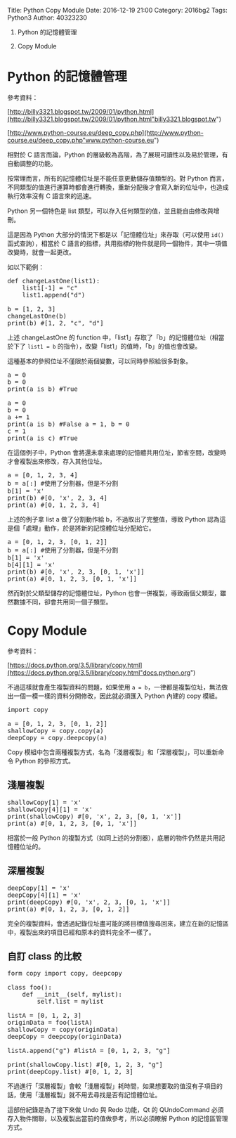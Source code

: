 Title: Python Copy Module
Date: 2016-12-19 21:00
Category: 2016bg2
Tags: Python3
Author: 40323230

1. Python 的記憶體管理

1. Copy Module

<!-- PELICAN_END_SUMMARY -->

Python 的記憶體管理
===

參考資料：

[http://billy3321.blogspot.tw/2009/01/python.html](http://billy3321.blogspot.tw/2009/01/python.html"billy3321.blogspot.tw")

[http://www.python-course.eu/deep_copy.php](http://www.python-course.eu/deep_copy.php"www.python-course.eu")

相對於 C 語言而論，Python 的層級較為高階，為了展現可讀性以及易於管理，有自動調整的功能。

按常理而言，所有的記憶體位址是不能任意更動儲存值類型的。對 Python 而言，不同類型的值進行運算時都會進行轉換，重新分配後才會寫入新的位址中，也造成執行效率沒有 C 語言來的迅速。

Python 另一個特色是 list 類型，可以存入任何類型的值，並且能自由修改與增刪。

這是因為 Python 大部分的情況下都是以「記憶體位址」來存取（可以使用 `id()` 函式查詢），相當於 C 語言的指標，共用指標的物件就是同一個物件，其中一項值改變時，就會一起更改。

如以下範例：

<pre class="brush: python">
def changeLastOne(list1):
    list1[-1] = "c"
    list1.append("d")

b = [1, 2, 3]
changeLastOne(b)
print(b) #[1, 2, "c", "d"]
</pre>

上述 changeLastOne 的 function 中，「list1」存取了「b」的記憶體位址（相當於下了 `list1 = b` 的指令），改變「list1」的值時，「b」的值也會改變。

這種基本的參照位址不僅限於兩個變數，可以同時參照給很多對象。

<pre class="brush: python">
a = 0
b = 0
print(a is b) #True

a = 0
b = 0
a += 1
print(a is b) #False a = 1, b = 0
c = 1
print(a is c) #True
</pre>

在這個例子中，Python 會將還未拿來處理的記憶體共用位址，節省空間，改變時才會複製出來修改，存入其他位址。

<pre class="brush: python">
a = [0, 1, 2, 3, 4]
b = a[:] #使用了分割器，但是不分割
b[1] = 'x'
print(b) #[0, 'x', 2, 3, 4]
print(a) #[0, 1, 2, 3, 4]
</pre>

上述的例子拿 list a 做了分割動作給 b，不過取出了完整值，導致 Python 認為這是個「處理」動作，於是將新的記憶體位址分配給它。

<pre class="brush: python">
a = [0, 1, 2, 3, [0, 1, 2]]
b = a[:] #使用了分割器，但是不分割
b[1] = 'x'
b[4][1] = 'x'
print(b) #[0, 'x', 2, 3, [0, 1, 'x']]
print(a) #[0, 1, 2, 3, [0, 1, 'x']]
</pre>

然而對於父類型儲存的記憶體位址，Python 也會一併複製，導致兩個父類型，雖然數據不同，卻會共用同一個子類型。

Copy Module
===

參考資料：

[https://docs.python.org/3.5/library/copy.html](https://docs.python.org/3.5/library/copy.html"docs.python.org")

不過這樣就會產生複製資料的問題，如果使用 `a = b`，一律都是複製位址，無法做出一個一模一樣的資料分開修改，因此就必須匯入 Python 內建的 copy 模組。

<pre class="brush: python">
import copy

a = [0, 1, 2, 3, [0, 1, 2]]
shallowCopy = copy.copy(a)
deepCopy = copy.deepcopy(a)
</pre>

Copy 模組中包含兩種複製方式，名為「淺層複製」和「深層複製」，可以重新命令 Python 的參照方式。

淺層複製
---

<pre class="brush: python">
shallowCopy[1] = 'x'
shallowCopy[4][1] = 'x'
print(shallowCopy) #[0, 'x', 2, 3, [0, 1, 'x']]
print(a) #[0, 1, 2, 3, [0, 1, 'x']]
</pre>

相當於一般 Python 的複製方式（如同上述的分割器），底層的物件仍然是共用記憶體位址的。

深層複製
---

<pre class="brush: python">
deepCopy[1] = 'x'
deepCopy[4][1] = 'x'
print(deepCopy) #[0, 'x', 2, 3, [0, 1, 'x']]
print(a) #[0, 1, 2, 3, [0, 1, 2]]
</pre>

完全的複製資料，會透過紀錄位址盡可能的將目標值搜尋回來，建立在新的記憶區中，複製出來的項目已經和原本的資料完全不一樣了。

自訂 class 的比較
---

<pre class="brush: python">
form copy import copy, deepcopy

class foo():
    def __init__(self, mylist):
        self.list = mylist

listA = [0, 1, 2, 3]
originData = foo(listA)
shallowCopy = copy(originData)
deepCopy = deepcopy(originData)

listA.append("g") #listA = [0, 1, 2, 3, "g"]

print(shallowCopy.list) #[0, 1, 2, 3, "g"]
print(deepCopy.list) #[0, 1, 2, 3]
</pre>

不過進行「深層複製」會較「淺層複製」耗時間，如果想要取的值沒有子項目的話，使用「淺層複製」就不用去尋找是否有記憶體位址。

這部份紀錄是為了接下來做 Undo 與 Redo 功能，Qt 的 QUndoCommand 必須存入物件關聯，以及複製出當前的值做參考，所以必須瞭解 Python 的記憶區管理方式。
